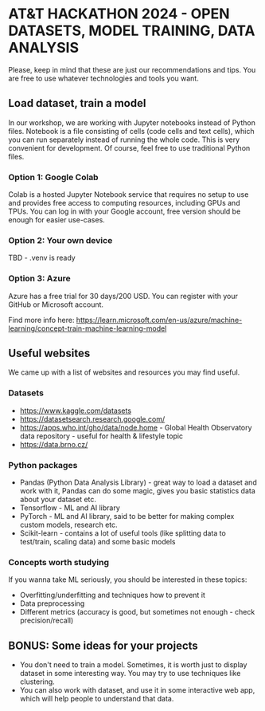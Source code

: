 # AT&T HACKATHON 2024 - OPEN DATASETS, MODEL TRAINING, DATA ANALYSIS

Please, keep in mind that these are just our recommendations and tips. You are free to use whatever technologies and tools you want.

## Load dataset, train a model

In our workshop, we are working with Jupyter notebooks instead of Python files. Notebook is a file consisting of cells (code cells and text cells), which you can run separately instead of running the whole code. This is very convenient for development. Of course, feel free to use traditional Python files.

### Option 1: Google Colab

Colab is a hosted Jupyter Notebook service that requires no setup to use and provides free access to computing resources, including GPUs and TPUs. You can log in with your Google account, free version should be enough for easier use-cases.

### Option 2: Your own device

TBD - .venv is ready

### Option 3: Azure

Azure has a free trial for 30 days/200 USD. You can register with your GitHub or Microsoft account.

Find more info here: 
https://learn.microsoft.com/en-us/azure/machine-learning/concept-train-machine-learning-model


## Useful websites

We came up with a list of websites and resources you may find useful.

### Datasets

- https://www.kaggle.com/datasets
- https://datasetsearch.research.google.com/
- https://apps.who.int/gho/data/node.home - Global Health Observatory data repository - useful for health & lifestyle topic
- https://data.brno.cz/

### Python packages

- Pandas (Python Data Analysis Library) - great way to load a dataset and work with it, Pandas can do some magic, gives you basic statistics data about your dataset etc.
- Tensorflow - ML and AI library
- PyTorch - ML and AI library, said to be better for making complex custom models, research etc.
- Scikit-learn - contains a lot of useful tools (like splitting data to test/train, scaling data) and some basic models 

### Concepts worth studying

If you wanna take ML seriously, you should be interested in these topics:
- Overfitting/underfitting and techniques how to prevent it
- Data preprocessing
- Different metrics (accuracy is good, but sometimes not enough - check precision/recall)

## BONUS: Some ideas for your projects
- You don't need to train a model. Sometimes, it is worth just to display dataset in some interesting way. You may try to use techniques like clustering.
- You can also work with dataset, and use it in some interactive web app, which will help people to understand that data.


